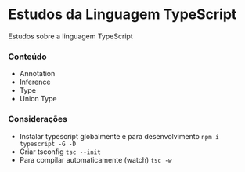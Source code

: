 # Estudos da Linguagem TypeScript

Estudos sobre a linguagem TypeScript

### Conteúdo

- Annotation
- Inference
- Type
- Union Type

### Considerações

- Instalar typescript globalmente e para desenvolvimento
  `npm i typescript -G -D`
- Criar tsconfig
  `tsc --init`
- Para compilar automaticamente (watch)
  `tsc -w`
